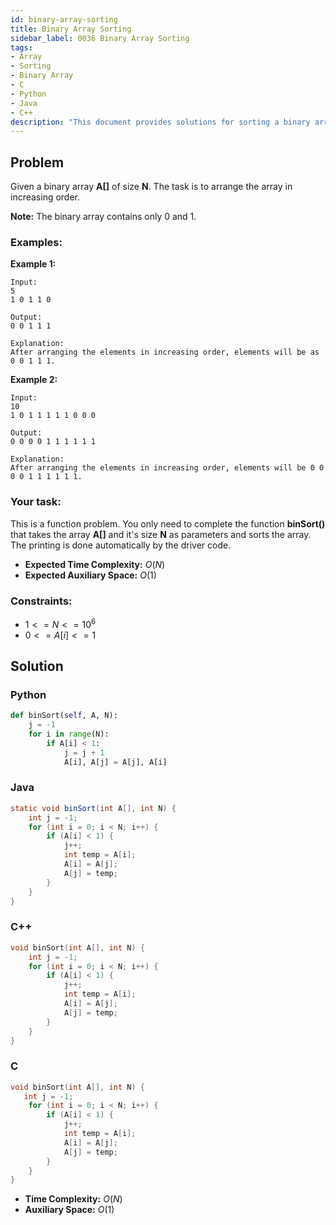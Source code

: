 ```yaml
---
id: binary-array-sorting
title: Binary Array Sorting
sidebar_label: 0036 Binary Array Sorting
tags:
- Array
- Sorting
- Binary Array
- C
- Python
- Java
- C++
description: "This document provides solutions for sorting a binary array, where elements are either 0 or 1."
---
```


## Problem

Given a binary array **A[]** of size **N**. The task is to arrange the array in increasing order.

**Note:** The binary array contains only 0  and 1.

### Examples:
**Example 1:**
```
Input: 
5
1 0 1 1 0

Output: 
0 0 1 1 1

Explanation: 
After arranging the elements in increasing order, elements will be as 0 0 1 1 1.
```

**Example 2:**
```
Input:
10
1 0 1 1 1 1 1 0 0 0

Output: 
0 0 0 0 1 1 1 1 1 1

Explanation: 
After arranging the elements in increasing order, elements will be 0 0 0 0 1 1 1 1 1 1.
```

### Your task:

This is a function problem. You only need to complete the function **binSort()** that takes the array **A[]** and it's size **N** as parameters and sorts the array. The printing is done automatically by the driver code.

- **Expected Time Complexity:** $O(N)$
- **Expected Auxiliary Space:** $O(1)$

### Constraints:

- $1<=N<=10^6$
- $0<=A[i]<=1$

## Solution
### Python
```python
def binSort(self, A, N): 
    j = -1
    for i in range(N):
        if A[i] < 1:
            j = j + 1
            A[i], A[j] = A[j], A[i]
```

### Java
```java
static void binSort(int A[], int N) {
    int j = -1;
    for (int i = 0; i < N; i++) {
        if (A[i] < 1) {
            j++;
            int temp = A[i];
            A[i] = A[j];
            A[j] = temp;
        }
    }
}
```

### C++
```cpp
void binSort(int A[], int N) {
    int j = -1;
    for (int i = 0; i < N; i++) {
        if (A[i] < 1) {
            j++;
            int temp = A[i];
            A[i] = A[j];
            A[j] = temp;
        }
    }
}
```

### C
```c
void binSort(int A[], int N) {
   int j = -1;
    for (int i = 0; i < N; i++) {
        if (A[i] < 1) {
            j++;
            int temp = A[i];
            A[i] = A[j];
            A[j] = temp;
        }
    }
}
```

- **Time Complexity:** $O(N)$
- **Auxiliary Space:** $O(1)$